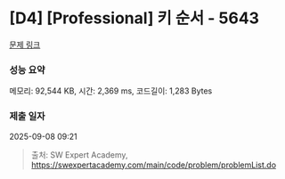 # [D4] [Professional] 키 순서 - 5643 

[문제 링크](https://swexpertacademy.com/main/code/problem/problemDetail.do?contestProbId=AWXQsLWKd5cDFAUo) 

### 성능 요약

메모리: 92,544 KB, 시간: 2,369 ms, 코드길이: 1,283 Bytes

### 제출 일자

2025-09-08 09:21



> 출처: SW Expert Academy, https://swexpertacademy.com/main/code/problem/problemList.do